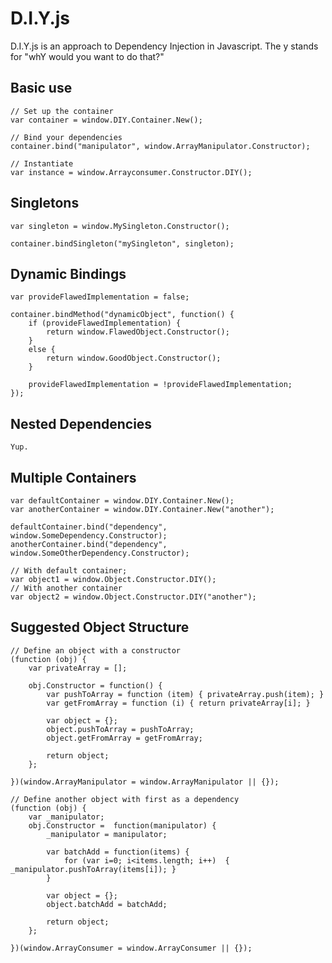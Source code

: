 D.I.Y.js
========

D.I.Y.js is an approach to Dependency Injection in Javascript. The y stands for "whY would you want to do that?"

Basic use
---------

	// Set up the container
	var container = window.DIY.Container.New();

	// Bind your dependencies
	container.bind("manipulator", window.ArrayManipulator.Constructor);
	
	// Instantiate
	var instance = window.Arrayconsumer.Constructor.DIY();

Singletons
----------

	var singleton = window.MySingleton.Constructor();

	container.bindSingleton("mySingleton", singleton);
	
Dynamic Bindings
----------------

	var provideFlawedImplementation = false;

	container.bindMethod("dynamicObject", function() {
		if (provideFlawedImplementation) {
			return window.FlawedObject.Constructor();
		}
		else {
			return window.GoodObject.Constructor();
		}
		
		provideFlawedImplementation = !provideFlawedImplementation;
	});
	
Nested Dependencies
-------------------

	Yup.

Multiple Containers
-------------------

	var defaultContainer = window.DIY.Container.New();
	var anotherContainer = window.DIY.Container.New("another");
	
	defaultContainer.bind("dependency", window.SomeDependency.Constructor);
	anotherContainer.bind("dependency", window.SomeOtherDependency.Constructor);
	
	// With default container;
	var object1 = window.Object.Constructor.DIY();
	// With another container
	var object2 = window.Object.Constructor.DIY("another");

Suggested Object Structure
--------------------------

	// Define an object with a constructor
	(function (obj) {
		var privateArray = [];
		
		obj.Constructor = function() {
			var pushToArray = function (item) { privateArray.push(item); }
			var getFromArray = function (i) { return privateArray[i]; }

			var object = {};
			object.pushToArray = pushToArray;
			object.getFromArray = getFromArray;
			
			return object;
		};	
		
	})(window.ArrayManipulator = window.ArrayManipulator || {});

	// Define another object with first as a dependency
	(function (obj) {		
		var _manipulator;		
		obj.Constructor =  function(manipulator) {
			_manipulator = manipulator;

			var batchAdd = function(items) {
				for (var i=0; i<items.length; i++)	{ _manipulator.pushToArray(items[i]); }
			}
						
			var object = {};
			object.batchAdd = batchAdd;
			
			return object;
		};
		
	})(window.ArrayConsumer = window.ArrayConsumer || {});
